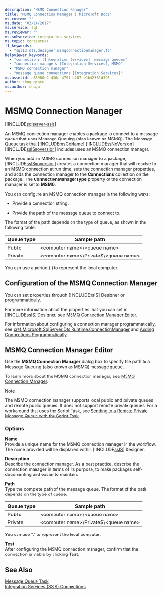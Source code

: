 ```yaml
---
description: "MSMQ Connection Manager"
title: "MSMQ Connection Manager | Microsoft Docs"
ms.custom: ""
ms.date: "03/14/2017"
ms.service: sql
ms.reviewer: ""
ms.subservice: integration-services
ms.topic: conceptual
f1_keywords: 
  - "sql13.dts.designer.msmqconnectionmanager.f1"
helpviewer_keywords: 
  - "connections [Integration Services], message queues"
  - "connection managers [Integration Services], MSMQ"
  - "MSMQ connection manager"
  - "message queue connections [Integration Services]"
ms.assetid: a86900e2-450e-479f-b207-e1b02361d395
author: chugugrace
ms.author: chugu
---
```

# MSMQ Connection Manager

[!INCLUDE[sqlserver-ssis](../../includes/applies-to-version/sqlserver-ssis.md)]


  An MSMQ connection manager enables a package to connect to a message queue that uses Message Queuing (also known as MSMQ). The Message Queue task that [!INCLUDE[msCoName](../../includes/msconame-md.md)] [!INCLUDE[ssNoVersion](../../includes/ssnoversion-md.md)] [!INCLUDE[ssISnoversion](../../includes/ssisnoversion-md.md)] includes uses an MSMQ connection manager.  
  
 When you add an MSMQ connection manager to a package, [!INCLUDE[ssISnoversion](../../includes/ssisnoversion-md.md)] creates a connection manager that will resolve to an MSMQ connection at run time, sets the connection manager properties, and adds the connection manager to the **Connections** collection on the package. The **ConnectionManagerType** property of the connection manager is set to **MSMQ**.  
  
 You can configure an MSMQ connection manager in the following ways:  
  
-   Provide a connection string.  
  
-   Provide the path of the message queue to connect to.  
  
 The format of the path depends on the type of queue, as shown in the following table.  
  
|Queue type|Sample path|  
|----------------|-----------------|  
|Public|\<computer name>\\<queue name\>|  
|Private|\<computer name>\Private$\\<queue name\>|  
  
 You can use a period (.) to represent the local computer.  
  
## Configuration of the MSMQ Connection Manager  
 You can set properties through [!INCLUDE[ssIS](../../includes/ssis-md.md)] Designer or programmatically.  
  
 For more information about the properties that you can set in [!INCLUDE[ssIS](../../includes/ssis-md.md)] Designer, see [MSMQ Connection Manager Editor]().  
  
 For information about configuring a connection manager programmatically, see <xref:Microsoft.SqlServer.Dts.Runtime.ConnectionManager> and [Adding Connections Programmatically](../../integration-services/building-packages-programmatically/adding-connections-programmatically.md).  
  
## MSMQ Connection Manager Editor
  Use the **MSMQ Connection Manager** dialog box to specify the path to a Message Queuing (also known as MSMQ) message queue.  
  
 To learn more about the MSMQ connection manager, see [MSMQ Connection Manager](../../integration-services/connection-manager/msmq-connection-manager.md).  
  
> [!NOTE]  
>  The MSMQ connection manager supports local public and private queues and remote public queues. It does not support remote private queues. For a workaround that uses the Script Task, see [Sending to a Remote Private Message Queue with the Script Task](../../integration-services/extending-packages-scripting-task-examples/sending-to-a-remote-private-message-queue-with-the-script-task.md).  
  
### Options  
 **Name**  
 Provide a unique name for the MSMQ connection manager in the workflow. The name provided will be displayed within [!INCLUDE[ssIS](../../includes/ssis-md.md)] Designer.  
  
 **Description**  
 Describe the connection manager. As a best practice, describe the connection manager in terms of its purpose, to make packages self-documenting and easier to maintain.  
  
 **Path**  
 Type the complete path of the message queue. The format of the path depends on the type of queue.  
  
|Queue type|Sample path|  
|----------------|-----------------|  
|Public|\<computer name>\\<queue name\>|  
|Private|\<computer name>\Private$\\<queue name\>|  
  
 You can use "." to represent the local computer.  
  
 **Test**  
 After configuring the MSMQ connection manager, confirm that the connection is viable by clicking **Test**.  
  
## See Also  
 [Message Queue Task](../../integration-services/control-flow/message-queue-task.md)   
 [Integration Services &#40;SSIS&#41; Connections](../../integration-services/connection-manager/integration-services-ssis-connections.md)  
  
